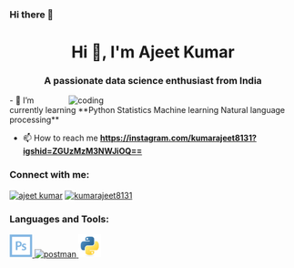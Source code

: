 ### Hi there 👋

<h1 align="center">Hi 👋, I'm Ajeet Kumar</h1>
<h3 align="center">A passionate data science enthusiast from India</h3>
<img align="right" alt="coding" width="400" hight="600" src="https://user-images.githubusercontent.com/31332352/119162644-9ec37580-ba28-11eb-8e73-b76149197a1e.gif">
- 🌱 I’m currently learning **Python Statistics Machine learning Natural language processing**

- 📫 How to reach me **https://instagram.com/kumarajeet8131?igshid=ZGUzMzM3NWJiOQ==**

<h3 align="left">Connect with me:</h3>
<p align="left">
<a href="https://linkedin.com/in/ajeet kumar" target="blank"><img align="center" src="https://raw.githubusercontent.com/rahuldkjain/github-profile-readme-generator/master/src/images/icons/Social/linked-in-alt.svg" alt="ajeet kumar" height="30" width="40" /></a>
<a href="https://instagram.com/kumarajeet8131" target="blank"><img align="center" src="https://raw.githubusercontent.com/rahuldkjain/github-profile-readme-generator/master/src/images/icons/Social/instagram.svg" alt="kumarajeet8131" height="30" width="40" /></a>
</p>

<h3 align="left">Languages and Tools:</h3>
<p align="left"> <a href="https://www.photoshop.com/en" target="_blank" rel="noreferrer"> <img src="https://raw.githubusercontent.com/devicons/devicon/master/icons/photoshop/photoshop-line.svg" alt="photoshop" width="40" height="40"/> </a> <a href="https://postman.com" target="_blank" rel="noreferrer"> <img src="https://www.vectorlogo.zone/logos/getpostman/getpostman-icon.svg" alt="postman" width="40" height="40"/> </a> <a href="https://www.python.org" target="_blank" rel="noreferrer"> <img src="https://raw.githubusercontent.com/devicons/devicon/master/icons/python/python-original.svg" alt="python" width="40" height="40"/> </a> </p>

